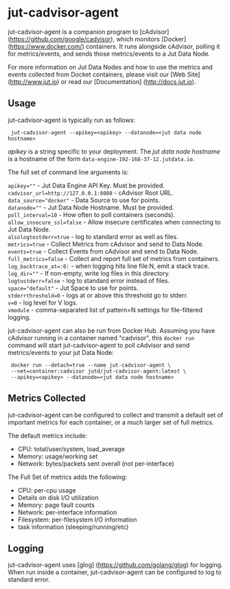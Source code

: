 jut-cadvisor-agent
==================

jut-cadvisor-agent is a companion program to [cAdvisor] (https://github.com/google/cadvisor), which monitors [Docker] (https://www.docker.com/) containers. It runs alongside cAdvisor, polling it for metrics/events, and sends those metrics/events to a Jut Data Node.

For more information on Jut Data Nodes and how to use the metrics and events collected from Docket containers, please visit our [Web Site] (http://www.jut.io) or read our [Documentation] (http://docs.jut.io).

Usage
-----
jut-cadvisor-agent is typically run as follows:

     jut-cadvisor-agent --apikey=<apikey> --datanode=<jut data node hostname>

*apikey* is a string specific to your deployment. The *jut data node
 hostname* is a hostname of the form
 `data-engine-192-168-37-12.jutdata.io`.


The full set of command line arguments is:

`apikey=""` - Jut Data Engine API Key. Must be provided.<br>
`cadvisor_url=http://127.0.0.1:8080` - cAdvisor Root URL.<br>
`data_source="docker"` - Data Source to use for points.<br>
`datanode=""` - Jut Data Node Hostname. Must be provided.<br>
`poll_interval=10` - How often to poll containers (seconds).<br>
`allow_insecure_ssl=false` - Allow insecure certificates when connecting to Jut Data Node.<br>
`alsologtostderr=true` - log to standard error as well as files.<br>
`metrics=true` - Collect Metrics from cAdvisor and send to Data Node.<br>
`events=true` - Collect Events from cAdvisor and send to Data Node.<br>
`full_metrics=false` - Collect and report full set of metrics from containers.<br>
`log_backtrace_at=:0:` - when logging hits line file:N, emit a stack trace.<br>
`log_dir=""` - If non-empty, write log files in this directory.<br>
`logtostderr=false` - log to standard error instead of files.<br>
`space="default"` - Jut Space to use for points.<br>
`stderrthreshold=0` - logs at or above this threshold go to stderr.<br>
`v=0` - log level for V logs.<br>
`vmodule` - comma-separated list of pattern=N settings for file-filtered logging.<br>

jut-cadvisor-agent can also be run from Docker Hub. Assuming you have
cAdvisor running in a container named "cadvisor", this `docker run`
command will start jut-cadvisor-agent to poll cAdvisor and send
metrics/events to your jut Data Node:

     docker run --detach=true --name jut-cadvisor-agent \
     --net=container:cadvisor jutd/jut-cadvisor-agent:latest \
     --apikey=<apikey> --datanode=<jut data node hostname>

Metrics Collected
-----------------
jut-cadvisor-agent can be configured to collect and transmit a default set of important metrics for each container, or a much larger set of full metrics.

The default metrics include:

* CPU: total/user/system, load_average
* Memory: usage/working set
* Network: bytes/packets sent overall (not per-interface)

The Full Set of metrics adds the following:

* CPU: per-cpu usage
* Details on disk I/O utilization
* Memory: page fault counts
* Network: per-interface information
* Filesystem: per-filesystem I/O information
* task information (sleeping/running/etc)

Logging
-------
jut-cadvisor-agent uses [glog] (https://github.com/golang/glog) for logging. When run inside a container, jut-cadvisor-agent can be configured to log to standard error.











